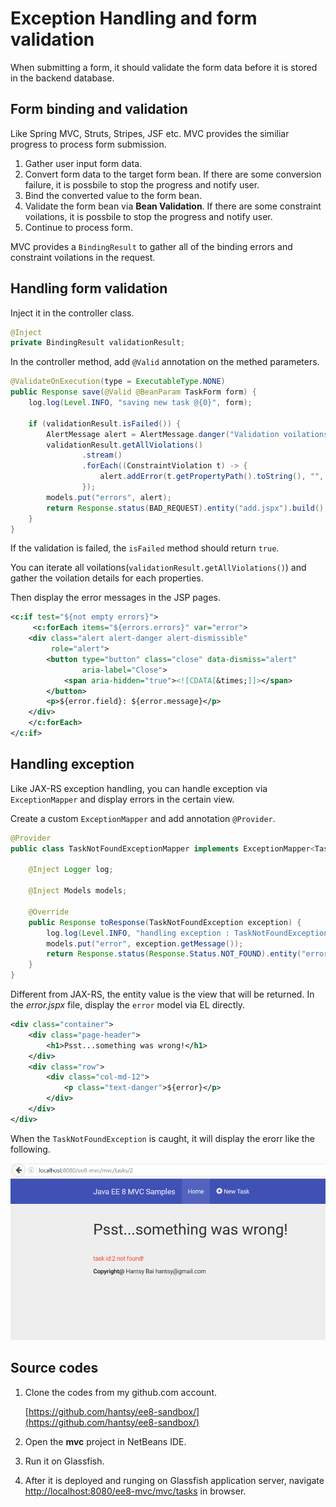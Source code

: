 # Exception Handling and form validation

When submitting a form, it should validate the form data before it is stored in the backend database.

## Form binding and validation

Like  Spring MVC, Struts, Stripes, JSF etc. MVC provides the similiar progress to process form submission.

1. Gather user input form data.
2. Convert form data to the target form bean. If there are some conversion failure, it is possbile to stop the progress and notify user.
3. Bind the converted value to the form bean.
4. Validate the form bean via **Bean Validation**.  If there are some constraint voilations, it is possbile to stop the progress and notify user.
5. Continue to process form.

MVC provides a `BindingResult` to gather all of the binding errors and constraint voilations in the request.

## Handling form validation

Inject it in the controller class.

```java
@Inject
private BindingResult validationResult;
```	

In the controller method, add `@Valid` annotation on the methed parameters.

```java
@ValidateOnExecution(type = ExecutableType.NONE)
public Response save(@Valid @BeanParam TaskForm form) {
	log.log(Level.INFO, "saving new task @{0}", form);

	if (validationResult.isFailed()) {
		AlertMessage alert = AlertMessage.danger("Validation voilations!");
		validationResult.getAllViolations()
				.stream()
				.forEach((ConstraintViolation t) -> {
					alert.addError(t.getPropertyPath().toString(), "", t.getMessage());
				});
		models.put("errors", alert);
		return Response.status(BAD_REQUEST).entity("add.jspx").build();
	}
}
```	

If the validation is failed, the `isFailed` method should return `true`. 

You can iterate all voilations(`validationResult.getAllViolations()`) and gather the voilation details for each properties.

Then display the error messages in the JSP pages.

```xml
<c:if test="${not empty errors}">
	 <c:forEach items="${errors.errors}" var="error">
	<div class="alert alert-danger alert-dismissible"
		 role="alert">
		<button type="button" class="close" data-dismiss="alert"
				aria-label="Close">
			<span aria-hidden="true"><![CDATA[&times;]]></span>
		</button>
		<p>${error.field}: ${error.message}</p>
	</div>
	</c:forEach>
</c:if>
```	
    
## Handling exception

Like JAX-RS exception handling, you can handle exception via `ExceptionMapper` and display errors in the certain view.

Create a custom `ExceptionMapper` and add annotation `@Provider`.

```java
@Provider
public class TaskNotFoundExceptionMapper implements ExceptionMapper<TaskNotFoundException>{
	
	@Inject Logger log;
	
	@Inject Models models;

	@Override
	public Response toResponse(TaskNotFoundException exception) {
		log.log(Level.INFO, "handling exception : TaskNotFoundException");
		models.put("error", exception.getMessage());
		return Response.status(Response.Status.NOT_FOUND).entity("error.jspx").build();
	}     
}
```	

Different from JAX-RS, the entity value is the view that will be returned. In the *error.jspx* file, display the `error` model via EL directly.

```xml
<div class="container">
	<div class="page-header">
		<h1>Psst...something was wrong!</h1>
	</div>
	<div class="row">
		<div class="col-md-12">
			<p class="text-danger">${error}</p>
		</div>
	</div>
</div>
```	

When the `TaskNotFoundException` is caught, it will display the erorr like the following.

![mvc error](mvc-error.png)

## Source codes

1. Clone the codes from my github.com account.

    [https://github.com/hantsy/ee8-sandbox/](https://github.com/hantsy/ee8-sandbox/)
	
2. Open the **mvc** project in NetBeans IDE.
3. Run it on Glassfish.
4. After it is deployed and runging on Glassfish application server, navigate [http://localhost:8080/ee8-mvc/mvc/tasks](http://localhost:8080/ee8-mvc/mvc/tasks) in browser.

